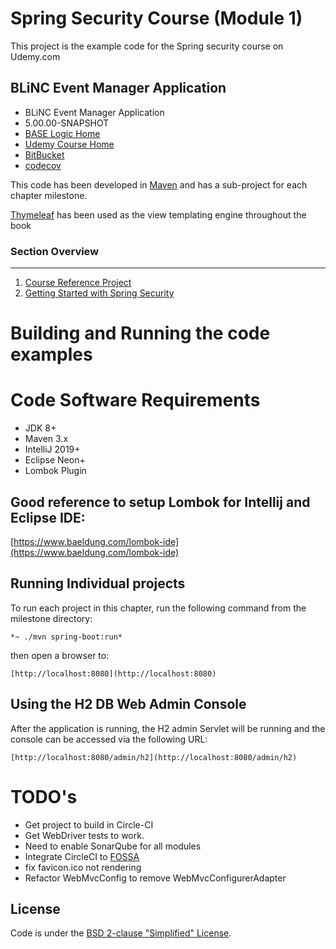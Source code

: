 # Spring Security Course (Module 1)

This project is the example code for the Spring security course on Udemy.com

## BLiNC Event Manager Application

* BLiNC Event Manager Application
* 5.00.00-SNAPSHOT
* [BASE Logic Home](https://baselogic.io)
* [Udemy Course Home](https://udemy.com)
* [BitBucket](https://bitbucket.org/mickknutson/jbcpcalendar/)
* [codecov](https://codecov.io/gh/mickknutson)

This code has been developed in [Maven](http://maven.apache.org) and has
a sub-project for each chapter milestone.

[Thymeleaf](http://www.thymeleaf.org/doc/tutorials/3.0/usingthymeleaf.html)
has been used as the view templating engine throughout the book


### Section Overview
***

1. [Course Reference Project](chapter01/README.md)
2. [Getting Started with Spring Security](chapter02/README.md)


# Building and Running the code examples

Code Software Requirements
=
* JDK 8+
* Maven 3.x
* IntelliJ 2019+
* Eclipse Neon+
* Lombok Plugin

Good reference to setup Lombok for Intellij and Eclipse IDE:
-
[https://www.baeldung.com/lombok-ide](https://www.baeldung.com/lombok-ide)



## Running Individual projects

To run each project in this chapter, run the following command from the
milestone directory:

    *~ ./mvn spring-boot:run*

then open a browser to:

    [http://localhost:8080](http://localhost:8080)


## Using the H2 DB Web Admin Console

After the application is running, the H2 admin Servlet will be running
and the console can be accessed via the following URL:

    [http://localhost:8080/admin/h2](http://localhost:8080/admin/h2)




# TODO's

* Get project to build in Circle-CI
* Get WebDriver tests to work.
* Need to enable SonarQube for all modules
* Integrate CircleCI to [FOSSA](https://fossa.io/docs/integrating-tools/circleci/)
* fix favicon.ico not rendering
* Refactor WebMvcConfig to remove WebMvcConfigurerAdapter



## License
Code is under the [BSD 2-clause "Simplified" License](LICENSE.txt).

